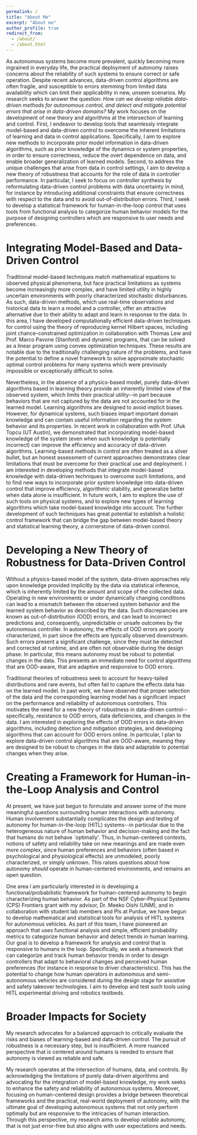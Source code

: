 ```yaml
---
permalink: /
title: "About Me"
excerpt: "About me"
author_profile: true
redirect_from: 
  - /about/
  - /about.html
---
```


As autonomous systems become more prevalent, quickly becoming more ingrained in everyday life, the practical deployment of autonomy raises concerns about the reliability of such systems to ensure correct or safe operation. Despite recent advances, data-driven control algorithms are often fragile, and susceptible to errors stemming from limited data availability which can limit their applicability in new, unseen scenarios. My research seeks to answer the question: _How can we develop reliable data-driven methods for autonomous control, and detect and mitigate potential errors that arise in data-driven domains?_ My work focuses on the development of new theory and algorithms at the intersection of learning and control. First, I endeavor to develop tools that seamlessly integrate model-based and data-driven control to overcome the inherent limitations of learning and data in control applications. Specifically, I aim to explore new methods to incorporate prior model information in data-driven algorithms, such as prior knowledge of the dynamics or system properties, in order to ensure correctness, reduce the overt dependence on data, and enable broader generalization of learned models. Second, to address the unique challenges that arise from data in control settings, I aim to develop a new theory of robustness that accounts for the role of data in controller performance. In particular, I seek to focus on controller synthesis by reformulating data-driven control problems with data uncertainty in mind, for instance by introducing additional constraints that ensure correctness with respect to the data and to avoid out-of-distribution errors. Third, I seek to develop a statistical framework for human-in-the-loop control that uses tools from functional analysis to categorize human behavior models for the purpose of designing controllers which are responsive to user needs and preferences.


Integrating Model-Based and Data-Driven Control
======
Traditional model-based techniques match mathematical equations to observed physical phenomena, but face practical limitations as systems become increasingly more complex, and have limited utility in highly uncertain environments with poorly characterized stochastic disturbances. As such, data-driven methods, which use real-time observations and historical data to learn a model and a controller, offer an attractive alternative due to their ability to adapt and learn in response to the data. In this area, I have developed computationally efficient data-driven techniques for control using the theory of reproducing kernel Hilbert spaces, including joint chance-constrained optimization in collaboration with Thomas Lew and Prof. Marco Pavone (Stanford) and dynamic programs, that can be solved as a linear program using convex optimization techniques. These results are notable due to the traditionally challenging nature of the problems, and have the potential to define a novel framework to solve approximate stochastic optimal control problems for many systems which were previously impossible or exceptionally difficult to solve. 

Nevertheless, in the absence of a physics-based model, purely data-driven algorithms based in learning theory provide an inherently limited view of the observed system, which limits their practical utility--in part because behaviors that are not captured by the data are not accounted for in the learned model. Learning algorithms are designed to avoid implicit biases. However, for dynamical systems, such biases impart important domain knowledge and can contain useful information regarding the system behavior and its properties. In recent work in collaboration with Prof. Ufuk Topcu (UT Austin), we demonstrated that incorporating model-based knowledge of the system (even when such knowledge is potentially incorrect) can improve the efficiency and accuracy of data-driven algorithms. Learning-based methods in control are often treated as a silver bullet, but an honest assessment of current approaches demonstrates clear limitations that must be overcome for their practical use and deployment. I am interested in developing methods that integrate model-based knowledge with data-driven techniques to overcome such limitations, and to find new ways to incorporate prior system knowledge into data-driven control that improve efficiency, algorithmic stability, and generalize better when data alone is insufficient. In future work, I aim to explore the use of such tools on physical systems, and to explore new types of learning algorithms which take model-based knowledge into account. The further development of such techniques has great potential to establish a holistic control framework that can bridge the gap between model-based theory and statistical learning theory, a cornerstone of data-driven control.


Developing a New Theory of Robustness for Data-Driven Control
======
Without a physics-based model of the system, data-driven approaches rely upon knowledge provided implicitly by the data via statistical inference, which is inherently limited by the amount and scope of the collected data. Operating in new environments or under dynamically changing conditions can lead to a mismatch between the observed system behavior and the learned system behavior as described by the data. Such discrepancies are known as out-of-distribution (OOD) errors, and can lead to incorrect predictions and, consequently, unpredictable or unsafe outcomes by the autonomous controller. In autonomy, the effects of OOD errors are poorly characterized, in part since the effects are typically observed downstream. Such errors present a significant challenge, since they must be detected and corrected at runtime, and are often not observable during the design phase. In particular, this means autonomy must be robust to potential changes in the data. This presents an immediate need for control algorithms that are OOD-aware, that are adaptive and responsive to OOD errors. 

Traditional theories of robustness seek to account for heavy-tailed distributions and rare events, but often fail to capture the effects data has on the learned model. In past work, we have observed that proper selection of the data and the corresponding learning model has a significant impact on the performance and reliability of autonomous controllers. This motivates the need for a new theory of robustness in data-driven control--specifically, resistance to OOD errors, data deficiencies, and changes in the data. I am interested in exploring the effects of OOD errors in data-driven algorithms, including detection and mitigation strategies, and developing algorithms that can account for OOD errors online. In particular, I plan to explore data-driven control algorithms that are OOD-aware, meaning they are designed to be robust to changes in the data and adaptable to potential changes when they arise. 


Creating a Framework for Human-in-the-Loop Analysis and Control
======
At present, we have just begun to formulate and answer some of the more meaningful questions surrounding human interactions with autonomy. Human involvement substantially complicates the design and testing of autonomy for human-in-the-loop (HITL) systems--in particular due to the heterogeneous nature of human behavior and decision-making and the fact that humans do not behave `optimally'. Thus, in human-centered contexts, notions of safety and reliability take on new meanings and are made even more complex, since human preferences and behaviors (often based in psychological and physiological effects) are unmodeled, poorly characterized, or simply unknown. This raises questions about how autonomy _should_ operate in human-centered environments, and remains an open question.

One area I am particularly interested in is developing a functional/probabilistic framework for human-centered autonomy to begin characterizing human behavior. As part of the NSF Cyber-Physical Systems (CPS) Frontiers grant with my advisor, Dr. Meeko Oishi (UNM), and in collaboration with student lab members and PIs at Purdue, we have begun to develop mathematical and statistical tools for analysis of HITL systems for autonomous vehicles. As part of this team, I have pioneered an approach that uses functional analysis and simple, efficient probability metrics to categorize human behavior and detect trends in human learning. Our goal is to develop a framework for analysis and control that is responsive to humans in the loop. Specifically, we seek a framework that can categorize and track human behavior trends in order to design controllers that adapt to behavioral changes and perceived human preferences (for instance in response to driver characteristics). This has the potential to change how human operators in autonomous and semi-autonomous vehicles are considered during the design stage for assistive and safety takeover technologies. I aim to develop and test such tools using HITL experimental driving and robotics testbeds. 


Broader Impacts for Society
======
My research advocates for a balanced approach to critically evaluate the risks and biases of learning-based and data-driven control. The pursuit of robustness is a necessary step, but is insufficient. A more nuanced perspective that is centered around humans is needed to ensure that autonomy is viewed as reliable and safe. 

My research operates at the intersection of humans, data, and controls. By acknowledging the limitations of purely data-driven algorithms and advocating for the integration of model-based knowledge, my work seeks to enhance the safety and reliability of autonomous systems. Moreover, focusing on human-centered design provides a bridge between theoretical frameworks and the practical, real-world deployment of autonomy, with the ultimate goal of developing autonomous systems that not only perform optimally but are responsive to the intricacies of human interaction. Through this perspective, my research aims to develop _reliable_ autonomy, that is not just error-free but also aligns with user expectations and needs. 